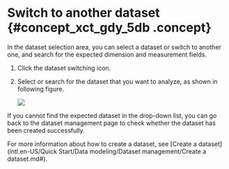 # Switch to another dataset {#concept_xct_gdy_5db .concept}

In the dataset selection area, you can select a dataset or switch to another one, and search for the expected dimension and measurement fields.

1.  Click the dataset switching icon.
2.  Select or search for the dataset that you want to analyze, as shown in following figure.

    ![](http://static-aliyun-doc.oss-cn-hangzhou.aliyuncs.com/assets/img/9112/15332618661444_en-US.png)


If you cannot find the expected dataset in the drop-down list, you can go back to the dataset management page to check whether the dataset has been created successfully.

For more information about how to create a dataset, see [Create a dataset](intl.en-US/Quick Start/Data modeling/Dataset management/Create a dataset.md#).

